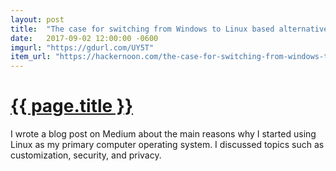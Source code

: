 ```yaml
---
layout: post
title:  "The case for switching from Windows to Linux based alternatives"
date:   2017-09-02 12:00:00 -0600
imgurl: "https://gdurl.com/UY5T"
item_url: "https://hackernoon.com/the-case-for-switching-from-windows-to-linux-based-alternatives-9951ba63f97f"
---
```

<h1 class="title is-size-2">
  <a target="_blank" href="{{ page.item_url }}">
    {{ page.title }}
    <span class="icon is-small">
      <i class="fa fa-external-link" aria-hidden="true"></i>
    </span>
  </a>
</h1>
<p class="is-size-5">I wrote a blog post on Medium about the main reasons why I started using Linux as my primary computer operating system. I discussed topics such as customization, security, and privacy.</p>
